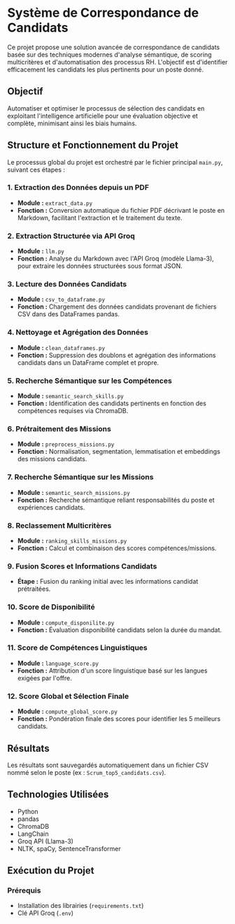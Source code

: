 # Système de Correspondance de Candidats

Ce projet propose une solution avancée de correspondance de candidats basée sur des techniques modernes d'analyse sémantique, de scoring multicritères et d'automatisation des processus RH. L'objectif est d'identifier efficacement les candidats les plus pertinents pour un poste donné.

## Objectif

Automatiser et optimiser le processus de sélection des candidats en exploitant l'intelligence artificielle pour une évaluation objective et complète, minimisant ainsi les biais humains.

## Structure et Fonctionnement du Projet

Le processus global du projet est orchestré par le fichier principal `main.py`, suivant ces étapes :

### 1. Extraction des Données depuis un PDF
- **Module :** `extract_data.py`  
- **Fonction :** Conversion automatique du fichier PDF décrivant le poste en Markdown, facilitant l'extraction et le traitement du texte.

### 2. Extraction Structurée via API Groq
- **Module :** `llm.py`  
- **Fonction :** Analyse du Markdown avec l'API Groq (modèle Llama-3), pour extraire les données structurées sous format JSON.

### 3. Lecture des Données Candidats
- **Module :** `csv_to_dataframe.py`  
- **Fonction :** Chargement des données candidats provenant de fichiers CSV dans des DataFrames pandas.

### 4. Nettoyage et Agrégation des Données
- **Module :** `clean_dataframes.py`  
- **Fonction :** Suppression des doublons et agrégation des informations candidats dans un DataFrame complet et propre.

### 5. Recherche Sémantique sur les Compétences
- **Module :** `semantic_search_skills.py`  
- **Fonction :** Identification des candidats pertinents en fonction des compétences requises via ChromaDB.

### 6. Prétraitement des Missions
- **Module :** `preprocess_missions.py`  
- **Fonction :** Normalisation, segmentation, lemmatisation et embeddings des missions candidats.

### 7. Recherche Sémantique sur les Missions
- **Module :** `semantic_search_missions.py`  
- **Fonction :** Recherche sémantique reliant responsabilités du poste et expériences candidats.

### 8. Reclassement Multicritères
- **Module :** `ranking_skills_missions.py`  
- **Fonction :** Calcul et combinaison des scores compétences/missions.

### 9. Fusion Scores et Informations Candidats
- **Étape :** Fusion du ranking initial avec les informations candidat prétraitées.

### 10. Score de Disponibilité
- **Module :** `compute_disponilite.py`  
- **Fonction :** Évaluation disponibilité candidats selon la durée du mandat.

### 11. Score de Compétences Linguistiques
- **Module :** `language_score.py`  
- **Fonction :** Attribution d'un score linguistique basé sur les langues exigées par l'offre.

### 12. Score Global et Sélection Finale
- **Module :** `compute_global_score.py`  
- **Fonction :** Pondération finale des scores pour identifier les 5 meilleurs candidats.

## Résultats

Les résultats sont sauvegardés automatiquement dans un fichier CSV nommé selon le poste (ex : `Scrum_top5_candidats.csv`).

## Technologies Utilisées
- Python
- pandas
- ChromaDB
- LangChain
- Groq API (Llama-3)
- NLTK, spaCy, SentenceTransformer

## Exécution du Projet

### Prérequis
- Installation des librairies (`requirements.txt`)
- Clé API Groq (`.env`)
